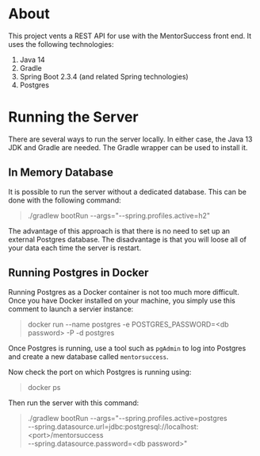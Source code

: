 # About

This project vents a REST API for use with the MentorSuccess front end. It uses 
the following technologies:

1. Java 14
1. Gradle
1. Spring Boot 2.3.4 (and related Spring technologies)
1. Postgres

# Running the Server

There are several ways to run the server locally. In either case, the Java 13 
JDK and Gradle are needed. The Gradle wrapper can be used to install it.

## In Memory Database

It is possible to run the server without a dedicated database. This can be done 
with the following command:

> ./gradlew bootRun --args="--spring.profiles.active=h2"

The advantage of this approach is that there is no need to set up an external
Postgres database. The disadvantage is that you will loose all of your data
each time the server is restart.
 
## Running Postgres in Docker

Running Postgres as a Docker container is not too much more difficult. Once
you have Docker installed on your machine, you simply use this comment to
launch a servier instance:

> docker run --name postgres -e POSTGRES_PASSWORD=\<db password\> -P -d postgres

Once Postgres is running, use a tool such as `pgAdmin` to log into Postgres
and create a new database called `mentorsuccess`.

Now check the port on which Postgres is running using:

> docker ps

Then run the server with this command:

> ./gradlew bootRun --args="--spring.profiles.active=postgres \
> --spring.datasource.url=jdbc:postgresql://localhost:\<port\>/mentorsuccess \
> --spring.datasource.password=\<db password\>"